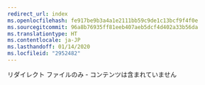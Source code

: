 ```yaml
---
redirect_url: index
ms.openlocfilehash: fe917be9b3a4a1e2111bb59c9de1c13bcf9f4f0e
ms.sourcegitcommit: 96a8b76935ff81eeb407aeb5dcf4d402a33b56da
ms.translationtype: HT
ms.contentlocale: ja-JP
ms.lasthandoff: 01/14/2020
ms.locfileid: "2952482"
---
```

リダイレクト ファイルのみ - コンテンツは含まれていません